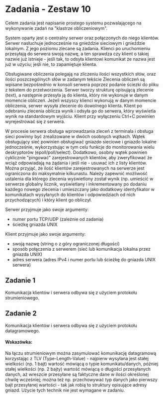 # Zadania - Zestaw 10

Celem zadania jest napisanie prostego systemu pozwalającego na wykonywanie zadań na "klastrze obliczeniowym".

System oparty jest o centralny serwer oraz połączonych do niego klientów.
Serwer nasłuchuje jednocześnie na gnieździe sieciowym i gnieździe lokalnym. Z jego poziomu zlecane są zadania.
Klienci po uruchomieniu przesyłają do serwera swoją nazwę, a ten sprawdza czy klient o takiej nazwie już istnieje - jeśli tak, to odsyła klientowi komunikat że nazwa jest już w użyciu; jeśli nie, to zapamiętuje klienta.

Obsługiwane obliczenia polegają na zliczeniu ilości wszystkich słów, oraz ilości poszczególnych słów w zadanym tekście
Zlecenia obliczeń są wpisane bezpośrednio w konsoli serwera poprzez podanie ściezki do pliku z tekstem do przetworzenia.
Serwer tworzy strukturę opisującą zlecenie (text), a następnie przesyła ją do klienta, który nie wykonuje w danym momencie obliczeń. 
Jeżeli wszyscy klienci wykonują w danym momencie obliczenia, serwer wysyła zlecenie do dowolnego klienta.
Klient po odebraniu zlecenia oblicza wynik i odsyła go do serwera, który wyświetla wynik na standardowym wyjściu.
Klient przy wyłączeniu Ctrl+C powinien wyrejestrować się z serwera.

W procesie serwera obsługa wprowadzania zleceń z terminala i obsługa sieci powinny być zrealizowane w dwóch osobnych wątkach.
Wątek obsługujący sieć powinien obsługiwać gniazdo sieciowe i gniazdo lokalne jednocześnie, wykorzystując w tym celu funkcje do monitorowania wielu deskryptorów (epoll/poll/select).
Dodatkowo, osobny wątek powinien cyklicznie "pingować" zarejestrowanych klientów, aby zweryfikować że wciąż odpowiadają na żądania i jeśli nie - usuwać ich z listy klientów.
Można przyjąć, że ilość klientów zarejestrowanych na serwerze jest ograniczona do maksymalnie kilkunastu.
Należy zapewnić możliwość ustalenia dla którego zlecenia wyświetlony został wynik (np. umieścić w serwerze globalny licznik, wyświetlany i inkrementowany po dodaniu każdego nowego zlecenia i umieszczany jako dodatkowy identyfikator w komunikatach wysyłanych do klientów i odpowiedziach od nich przychodzących) i który klient go obliczył.

Serwer przyjmuje jako swoje argumenty:

- numer portu TCP/UDP (zależnie od zadania)
- ścieżkę gniazda UNIX

Klient przyjmuje jako swoje argumenty:

- swoją nazwę (string o z góry ograniczonej długości)
- sposób połączenia z serwerem (sieć lub komunikacja lokalna przez gniazda UNIX)
- adres serwera (adres IPv4 i numer portu lub ścieżkę do gniazda UNIX serwera)

## Zadanie 1
Komunikacja klientów i serwera odbywa się z użyciem protokołu strumieniowego.

## Zadanie 2
Komunikacja klientów i serwera odbywa się z użyciem protokołu datagramowego.

#### Wskazówka: 
Na łączu strumieniowym można zasymulować komunikację datagramową korzystając z TLV (Type-Length-Value) - najpierw wysyłana jest stałej wielkości (np. 1 bajt) wartość mówiącą o typie komunikatu/danych, później stałej wielkości (np. 2 bajty) wartość mówiącą o długości przesyłanych danych, aż wreszcie przesyłane są faktyczne dane w ilości określonej chwilę wcześniej; można też np. przechowywać typ danych jako pierwszy bajt przesyłanej wartości - tak jak robią to struktury opisujące adresy gniazd. Użycie tych technik nie jest wymagane w zadaniu.